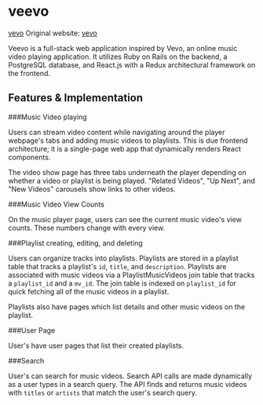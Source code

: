 # veevo

[vevo](https://www.vevo.com)
Original website: [vevo](https://www.vevo.com)

Veevo is a full-stack web application inspired by Vevo, an online music video playing application. It utilizes Ruby on Rails on the backend, a PostgreSQL database, and React.js with a Redux architectural framework on the frontend.

## Features & Implementation

###Music Video playing

Users can stream video content while navigating around the player webpage's tabs and adding music videos to playlists. This is due frontend architecture; it is a single-page web app that dynamically renders React components.

The video show page has three tabs underneath the player depending on whether a video or playlist is being played. "Related Videos", "Up Next", and "New Videos" carousels show links to other videos.

###Music Video View Counts

On the music player page, users can see the current music video's view counts. These numbers change with every view.

###Playlist creating, editing, and deleting

Users can organize tracks into playlists. Playlists are stored in a playlist table that tracks a playlist's `id`, `title`, and `description`. Playlists are associated with music videos via a PlaylistMusicVideos join table that tracks a `playlist_id` and a `mv_id`. The join table is indexed on `playlist_id` for quick fetching all of the music videos in a playlist.

Playlists also have pages which list details and other music videos on the playlist.

###User Page

User's have user pages that list their created playlists.

###Search

User's can search for music videos. Search API calls are made dynamically as a user types in a search query. The API finds and returns music videos with `titles` or `artists` that match the user's search query.
